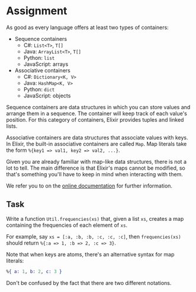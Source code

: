 # Assignment

As good as every language offers at least two types of containers:

* Sequence containers
  * C#: `List<T>`, `T[]`
  * Java: `ArrayList<T>`, `T[]`
  * Python: `list`
  * JavaScript: arrays
* Associative containers
  * C#: `Dictionary<K, V>`
  * Java: `HashMap<K, V>`
  * Python: `dict`
  * JavaScript: objects

Sequence containers are data structures in which you can store values and
arrange them in a sequence. The container will keep track of each value's position.
For this category of containers, Elixir provides tuples and linked lists.

Associative containers are data structures that associate values with keys.
In Elixir, the built-in associative containers are called `Map`.
Map literals take the form `%{key1 => val1, key2 => val2, ...}`.

Given you are already familiar with map-like data structures,
there is not a lot to tell. The main difference is that Elixir's maps
cannot be modified, so that's something you'll have to keep in mind
when interacting with them.

We refer you to on the [online documentation](https://hexdocs.pm/elixir/Map.html)
for further information.

## Task

Write a function `Util.frequencies(xs)` that, given a list `xs`,
creates a map containing the frequencies of each element of `xs`.

For example, say `xs = [:a, :b, :b, :c, :c, :c]`,
then `frequencies(xs)` should return `%{:a => 1, :b => 2, :c => 3}`.

Note that when keys are atoms, there's an alternative syntax for map literals:

```elixir
%{ a: 1, b: 2, c: 3 }
```

Don't be confused by the fact that there are two different notations.
